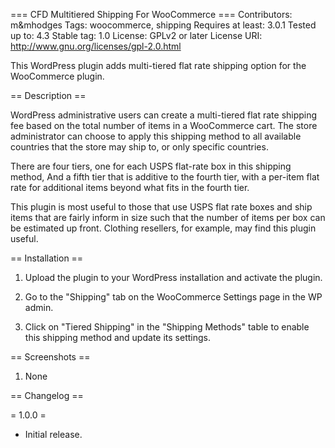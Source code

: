 === CFD Multitiered Shipping For WooCommerce ===
Contributors: m&mhodges
Tags: woocommerce, shipping
Requires at least: 3.0.1
Tested up to: 4.3
Stable tag: 1.0
License: GPLv2 or later
License URI: http://www.gnu.org/licenses/gpl-2.0.html

This WordPress plugin adds multi-tiered flat rate shipping option for the 
WooCommerce plugin.

== Description ==

WordPress administrative users can create a multi-tiered flat rate shipping fee 
based on the total number of items in a WooCommerce cart. The store 
administrator can choose to apply this shipping method to all available 
countries that the store may ship to, or only specific countries.

There are four tiers, one for each USPS flat-rate box in this shipping method,
And a fifth tier that is additive to the fourth tier, with a per-item flat rate
for additional items beyond what fits in the fourth tier.

This plugin is most useful to those that use USPS flat rate boxes and ship
items that are fairly inform in size such that the number of items per box can
be estimated up front.  Clothing resellers, for example, may find this plugin
useful.


== Installation ==

1. Upload the plugin to your WordPress installation and activate the plugin.

2. Go to the "Shipping" tab on the WooCommerce Settings page in the WP admin.

3. Click on "Tiered Shipping" in the "Shipping Methods" table to enable this 
shipping method and update its settings.

== Screenshots ==

1. None

== Changelog ==

= 1.0.0 =
* Initial release.
